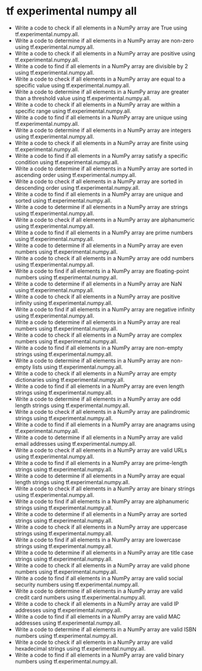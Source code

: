 # tf experimental numpy all

- Write a code to check if all elements in a NumPy array are True using tf.experimental.numpy.all.
- Write a code to determine if all elements in a NumPy array are non-zero using tf.experimental.numpy.all.
- Write a code to check if all elements in a NumPy array are positive using tf.experimental.numpy.all.
- Write a code to find if all elements in a NumPy array are divisible by 2 using tf.experimental.numpy.all.
- Write a code to check if all elements in a NumPy array are equal to a specific value using tf.experimental.numpy.all.
- Write a code to determine if all elements in a NumPy array are greater than a threshold value using tf.experimental.numpy.all.
- Write a code to check if all elements in a NumPy array are within a specific range using tf.experimental.numpy.all.
- Write a code to find if all elements in a NumPy array are unique using tf.experimental.numpy.all.
- Write a code to determine if all elements in a NumPy array are integers using tf.experimental.numpy.all.
- Write a code to check if all elements in a NumPy array are finite using tf.experimental.numpy.all.
- Write a code to find if all elements in a NumPy array satisfy a specific condition using tf.experimental.numpy.all.
- Write a code to determine if all elements in a NumPy array are sorted in ascending order using tf.experimental.numpy.all.
- Write a code to check if all elements in a NumPy array are sorted in descending order using tf.experimental.numpy.all.
- Write a code to find if all elements in a NumPy array are unique and sorted using tf.experimental.numpy.all.
- Write a code to determine if all elements in a NumPy array are strings using tf.experimental.numpy.all.
- Write a code to check if all elements in a NumPy array are alphanumeric using tf.experimental.numpy.all.
- Write a code to find if all elements in a NumPy array are prime numbers using tf.experimental.numpy.all.
- Write a code to determine if all elements in a NumPy array are even numbers using tf.experimental.numpy.all.
- Write a code to check if all elements in a NumPy array are odd numbers using tf.experimental.numpy.all.
- Write a code to find if all elements in a NumPy array are floating-point numbers using tf.experimental.numpy.all.
- Write a code to determine if all elements in a NumPy array are NaN using tf.experimental.numpy.all.
- Write a code to check if all elements in a NumPy array are positive infinity using tf.experimental.numpy.all.
- Write a code to find if all elements in a NumPy array are negative infinity using tf.experimental.numpy.all.
- Write a code to determine if all elements in a NumPy array are real numbers using tf.experimental.numpy.all.
- Write a code to check if all elements in a NumPy array are complex numbers using tf.experimental.numpy.all.
- Write a code to find if all elements in a NumPy array are non-empty strings using tf.experimental.numpy.all.
- Write a code to determine if all elements in a NumPy array are non-empty lists using tf.experimental.numpy.all.
- Write a code to check if all elements in a NumPy array are empty dictionaries using tf.experimental.numpy.all.
- Write a code to find if all elements in a NumPy array are even length strings using tf.experimental.numpy.all.
- Write a code to determine if all elements in a NumPy array are odd length strings using tf.experimental.numpy.all.
- Write a code to check if all elements in a NumPy array are palindromic strings using tf.experimental.numpy.all.
- Write a code to find if all elements in a NumPy array are anagrams using tf.experimental.numpy.all.
- Write a code to determine if all elements in a NumPy array are valid email addresses using tf.experimental.numpy.all.
- Write a code to check if all elements in a NumPy array are valid URLs using tf.experimental.numpy.all.
- Write a code to find if all elements in a NumPy array are prime-length strings using tf.experimental.numpy.all.
- Write a code to determine if all elements in a NumPy array are equal length strings using tf.experimental.numpy.all.
- Write a code to check if all elements in a NumPy array are binary strings using tf.experimental.numpy.all.
- Write a code to find if all elements in a NumPy array are alphanumeric strings using tf.experimental.numpy.all.
- Write a code to determine if all elements in a NumPy array are sorted strings using tf.experimental.numpy.all.
- Write a code to check if all elements in a NumPy array are uppercase strings using tf.experimental.numpy.all.
- Write a code to find if all elements in a NumPy array are lowercase strings using tf.experimental.numpy.all.
- Write a code to determine if all elements in a NumPy array are title case strings using tf.experimental.numpy.all.
- Write a code to check if all elements in a NumPy array are valid phone numbers using tf.experimental.numpy.all.
- Write a code to find if all elements in a NumPy array are valid social security numbers using tf.experimental.numpy.all.
- Write a code to determine if all elements in a NumPy array are valid credit card numbers using tf.experimental.numpy.all.
- Write a code to check if all elements in a NumPy array are valid IP addresses using tf.experimental.numpy.all.
- Write a code to find if all elements in a NumPy array are valid MAC addresses using tf.experimental.numpy.all.
- Write a code to determine if all elements in a NumPy array are valid ISBN numbers using tf.experimental.numpy.all.
- Write a code to check if all elements in a NumPy array are valid hexadecimal strings using tf.experimental.numpy.all.
- Write a code to find if all elements in a NumPy array are valid binary numbers using tf.experimental.numpy.all.